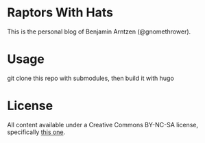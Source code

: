 # Raptors With Hats
This is the personal blog of Benjamin Arntzen (@gnomethrower).

# Usage
git clone this repo with submodules, then build it with hugo

# License
All content available under a Creative Commons BY-NC-SA license, specifically [this one](https://creativecommons.org/licenses/by-nc-sa/4.0/).
